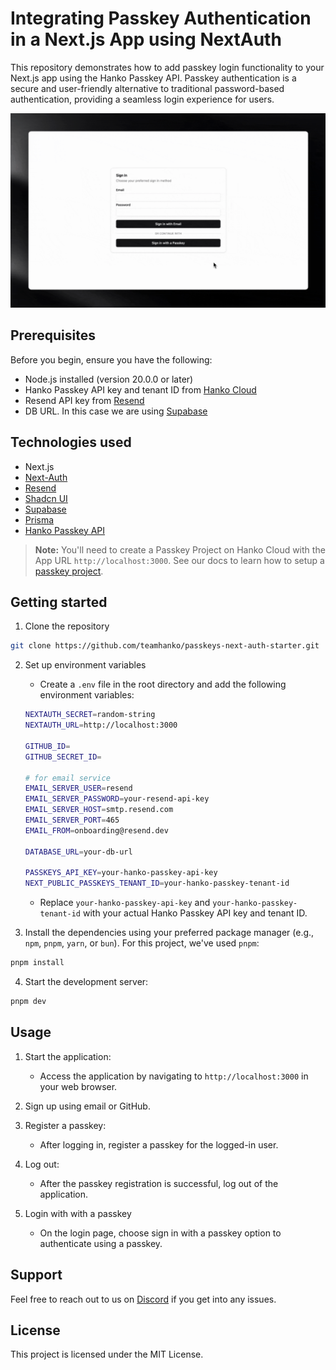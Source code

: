 # Integrating Passkey Authentication in a Next.js App using NextAuth

This repository demonstrates how to add passkey login functionality to your Next.js app using the Hanko Passkey API. Passkey authentication is a secure and user-friendly alternative to traditional password-based authentication, providing a seamless login experience for users.

![Passkey demo](/passkey.gif)

## Prerequisites

Before you begin, ensure you have the following:

- Node.js installed (version 20.0.0 or later)
- Hanko Passkey API key and tenant ID from [Hanko Cloud](https://cloud.hanko.io/)
- Resend API key from [Resend](https://resend.com/)
- DB URL. In this case we are using [Supabase](https://supabase.com/)

## Technologies used

- Next.js
- [Next-Auth](https://authjs.dev/) 
- [Resend](https://resend.com/)
- [Shadcn UI](https://ui.shadcn.com/)
- [Supabase](https://supabase.com/)
- [Prisma](https://www.prisma.io/)
- [Hanko Passkey API](https://www.hanko.io/features/hanko-passkey-api)

> **Note:**
> You'll need to create a Passkey Project on Hanko Cloud with the App URL `http://localhost:3000`. See our docs to learn how to setup a [passkey project](https://docs.hanko.io/passkey-api/setup-passkey-project).

## Getting started

1. Clone the repository

```bash
git clone https://github.com/teamhanko/passkeys-next-auth-starter.git
```

2. Set up environment variables

   * Create a `.env` file in the root directory and add the following environment variables:

    ```sh
    NEXTAUTH_SECRET=random-string
    NEXTAUTH_URL=http://localhost:3000

    GITHUB_ID=
    GITHUB_SECRET_ID=

    # for email service
    EMAIL_SERVER_USER=resend
    EMAIL_SERVER_PASSWORD=your-resend-api-key
    EMAIL_SERVER_HOST=smtp.resend.com
    EMAIL_SERVER_PORT=465
    EMAIL_FROM=onboarding@resend.dev

    DATABASE_URL=your-db-url

    PASSKEYS_API_KEY=your-hanko-passkey-api-key
    NEXT_PUBLIC_PASSKEYS_TENANT_ID=your-hanko-passkey-tenant-id
    ```

   * Replace `your-hanko-passkey-api-key` and `your-hanko-passkey-tenant-id` with your actual Hanko Passkey API key and tenant ID.

1. Install the dependencies using your preferred package manager (e.g., `npm`, `pnpm`, `yarn`, or `bun`). For this project, we've used `pnpm`:

```bash
pnpm install
```

4. Start the development server:

```bash
pnpm dev
```

## Usage

1. Start the application:

   - Access the application by navigating to `http://localhost:3000` in your web browser.

2. Sign up using email or GitHub.

3. Register a passkey:

   - After logging in, register a passkey for the logged-in user.

4. Log out:

   - After the passkey registration is successful, log out of the application.

5. Login with with a passkey

   - On the login page, choose sign in with a passkey option to authenticate using a passkey.

## Support

Feel free to reach out to us on [Discord](https://hanko.io/community) if you get into any issues.

## License

This project is licensed under the MIT License.

